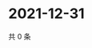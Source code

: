 # 2021-12-31

共 0 条

<!-- BEGIN WEIBO -->
<!-- 最后更新时间 Fri Dec 31 2021 23:15:28 GMT+0800 (China Standard Time) -->

<!-- END WEIBO -->
